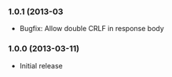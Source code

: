 ### 1.0.1 (2013-03

  * Bugfix: Allow double CRLF in response body

### 1.0.0 (2013-03-11)

  * Initial release
